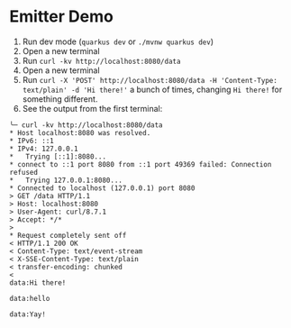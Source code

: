 # Emitter Demo

1. Run dev mode (`quarkus dev` or `./mvnw quarkus dev`)
2. Open a new terminal
3. Run `curl -kv http://localhost:8080/data`
4. Open a new terminal
5. Run `curl -X 'POST' http://localhost:8080/data -H 'Content-Type: text/plain' -d 'Hi there!'` a bunch of times, changing `Hi there!` for something different.
6. See the output from the first terminal:

```
╰─ curl -kv http://localhost:8080/data
* Host localhost:8080 was resolved.
* IPv6: ::1
* IPv4: 127.0.0.1
*   Trying [::1]:8080...
* connect to ::1 port 8080 from ::1 port 49369 failed: Connection refused
*   Trying 127.0.0.1:8080...
* Connected to localhost (127.0.0.1) port 8080
> GET /data HTTP/1.1
> Host: localhost:8080
> User-Agent: curl/8.7.1
> Accept: */*
> 
* Request completely sent off
< HTTP/1.1 200 OK
< Content-Type: text/event-stream
< X-SSE-Content-Type: text/plain
< transfer-encoding: chunked
< 
data:Hi there!

data:hello

data:Yay!

```